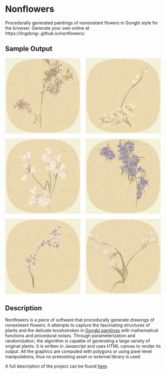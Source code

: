 # Nonflowers

Procedurally generated paintings of nonexistant flowers in Gongbi style for the browser. Generate your own online at https://lingdong-.github.io/nonflowers/.

## Sample Output

![Screenshot1](/screenshots/screen01.jpg?raw=true "")


## Description
Nonflowers is a piece of software that procedurally generate drawings of nonexistent flowers. It attempts to capture the fascinating structures of plants and the delicate brushstrokes in [Gongbi paintings](https://en.wikipedia.org/wiki/Gongbi) with mathematical functions and procedural noises. Through parameterization and randomization, the algorithm is capable of generating a large variety of original plants. It is written in Javascript and uses HTML canvas to render its output. All the graphics are computed with polygons or using pixel-level manipulations, thus no preexisting asset or external library is used.

A full description of the project can be found [here](https://drive.google.com/file/d/1g1gVmRKdn4He0fgavvKt54tb6HmMYANU/view).
